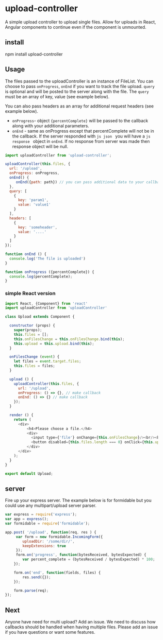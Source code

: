 # upload-controller

A simple upload controller to upload single files. Allow for uploads in React,
Angular components to continue even if the component is unmounted.

## install

npm install upload-controller

## Usage
The files passed to the uploadController is an instance of FileList. You can choose
to pass `onProgress`, `onEnd` if you want to track the file upload. `query` is optional
and will be posted to the server along with the file. The `query` must be an array of key, value (see example below).

You can also pass headers as an array for additional request headers (see example below).

- `onProgress`- object `{percentComplete}`  will be passed to the callback along with your additional parameters.
- `onEnd` - same as onProgress except that percentComplete will not be in the callback. If the server responded with
```js json ``` you will have a ```js response ``` object in `onEnd`. If no response from server was made then response object will be null.


```js
import uploadController from 'upload-controller';

uploadController(this.files, {
  url: '/upload',
  onProgress: onProgress,
  onEnd() {
     onEnd({path: path}) // you can pass additional data to your callback
  },
  query: [
    {
      key: 'param1',
      value: 'value1'
    }
  ],
  headers: [
    {
      key: 'someheader',
      value: '....'
    }
  ]
});

function onEnd () {
  console.log('The file is uploaded')
}

function onProgress ({percentComplete}) {
  console.log(percentComplete);
}

```

### simple React version
```js
import React, {Component} from 'react'
import uploadController from 'uploadController'

class Upload extends Component {

  constructor (props) {
    super(props);
    this.files = [];
    this.onFilesChange = this.onFilesChange.bind(this);
    this.upload = this.upload.bind(this);
  }

  onFilesChange (event) {
  	let files = event.target.files;
    this.files = files;
  }

  upload () {
    uploadController(this.files, {
   	  url: '/upload',
      onProgress: () => {}, // make callback
      onEnd: () => {} // make callback
    });    
  }

  render () {
    return (
      <div>
          <h4>Please choose a file.</h4>
          <div>
            <input type={'file'} onChange={this.onFilesChange}/><br/><br/>
            <button disabled={this.files.length === 0} onClick={this.upload}>Upload</button>
          </div>
      </div>
    );
  }
}

export default Upload;
```

## server
Fire up your express server. The example below is for formidable but you
could use any multipart/upload server parser.

```js
var express = require('express');
var app = express();
var formidable = require('formidable');

app.post( '/upload', function(req, res ) {
     var form = new formidable.IncomingForm({
     	uploadDir: '/some/dir/',
        keepExtensions: true
     });
     form.on('progress', function(bytesReceived, bytesExpected) {
        var percent_complete = (bytesReceived / bytesExpected) * 100;
    });

    form.on('end', function(fields, files) {
        res.send({});
    });

    form.parse(req);
});
```

## Next
Anyone have need for multi upload? Add an issue. We need to discuss how callbacks
should be handled when having multiple files. Please add an issue if you have questions or want some features.
